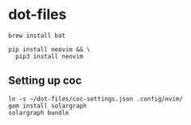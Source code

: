 # dot-files

```
brew install bat

pip install neovim && \
  pip3 install neovim
```

## Setting up coc

```
ln -s ~/dot-files/coc-settings.json .config/nvim/
gem install solargraph
solargraph bundle
```

